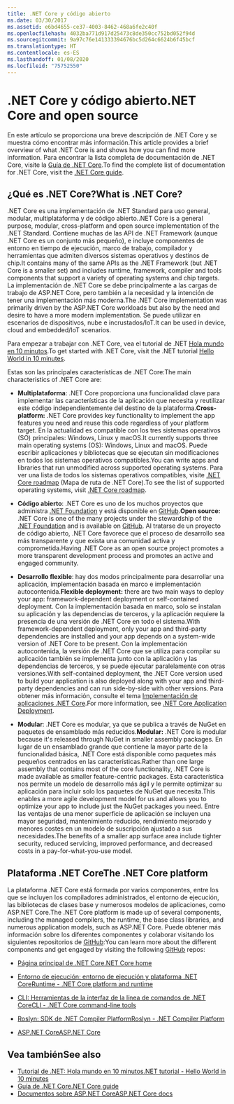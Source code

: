 ```yaml
---
title: .NET Core y código abierto
ms.date: 03/30/2017
ms.assetid: e6bd4655-ce37-4003-8462-468a6fe2c40f
ms.openlocfilehash: 4032ba771d917d25473c8de350cc752bd052f94d
ms.sourcegitcommit: 9a97c76e141333394676bc5d264c6624b6f45bcf
ms.translationtype: HT
ms.contentlocale: es-ES
ms.lasthandoff: 01/08/2020
ms.locfileid: "75752550"
---
```

# <a name="net-core-and-open-source"></a><span data-ttu-id="da305-102">.NET Core y código abierto</span><span class="sxs-lookup"><span data-stu-id="da305-102">.NET Core and open source</span></span>

<span data-ttu-id="da305-103">En este artículo se proporciona una breve descripción de .NET Core y se muestra cómo encontrar más información.</span><span class="sxs-lookup"><span data-stu-id="da305-103">This article provides a brief overview of what .NET Core is and shows how you can find more information.</span></span> <span data-ttu-id="da305-104">Para encontrar la lista completa de documentación de .NET Core, visite la [Guía de .NET Core](../../core/index.md).</span><span class="sxs-lookup"><span data-stu-id="da305-104">To find the complete list of documentation for .NET Core, visit the [.NET Core guide](../../core/index.md).</span></span>
  
<a name="BKMK_WhatisNETCore"></a>   
## <a name="what-is-net-core"></a><span data-ttu-id="da305-105">¿Qué es .NET Core?</span><span class="sxs-lookup"><span data-stu-id="da305-105">What is .NET Core?</span></span>  
 <span data-ttu-id="da305-106">.NET Core es una implementación de .NET Standard para uso general, modular, multiplataforma y de código abierto.</span><span class="sxs-lookup"><span data-stu-id="da305-106">.NET Core is a general purpose, modular, cross-platform and open source implementation of the .NET Standard.</span></span> <span data-ttu-id="da305-107">Contiene muchas de las API de .NET Framework (aunque .NET Core es un conjunto más pequeño), e incluye componentes de entorno en tiempo de ejecución, marco de trabajo, compilador y herramientas que admiten diversos sistemas operativos y destinos de chip.</span><span class="sxs-lookup"><span data-stu-id="da305-107">It contains many of the same APIs as the .NET Framework (but .NET Core is a smaller set) and includes runtime, framework, compiler and tools components that support a variety of operating systems and chip targets.</span></span> <span data-ttu-id="da305-108">La implementación de .NET Core se debe principalmente a las cargas de trabajo de ASP.NET Core, pero también a la necesidad y la intención de tener una implementación más moderna.</span><span class="sxs-lookup"><span data-stu-id="da305-108">The .NET Core implementation was primarily driven by the ASP.NET Core workloads but also by the need and desire to have a more modern implementation.</span></span> <span data-ttu-id="da305-109">Se puede utilizar en escenarios de dispositivos, nube e incrustados/IoT.</span><span class="sxs-lookup"><span data-stu-id="da305-109">It can be used in device, cloud and embedded/IoT scenarios.</span></span>  
  
 <span data-ttu-id="da305-110">Para empezar a trabajar con .NET Core, vea el tutorial de .NET [Hola mundo en 10 minutos](https://dotnet.microsoft.com/learn/dotnet/hello-world-tutorial/intro).</span><span class="sxs-lookup"><span data-stu-id="da305-110">To get started with .NET Core, visit the .NET tutorial [Hello World in 10 minutes](https://dotnet.microsoft.com/learn/dotnet/hello-world-tutorial/intro).</span></span>  
  
<span data-ttu-id="da305-111">Estas son las principales características de .NET Core:</span><span class="sxs-lookup"><span data-stu-id="da305-111">The main characteristics of .NET Core are:</span></span>
  
- <span data-ttu-id="da305-112">**Multiplataforma**: .NET Core proporciona una funcionalidad clave para implementar las características de la aplicación que necesita y reutilizar este código independientemente del destino de la plataforma.</span><span class="sxs-lookup"><span data-stu-id="da305-112">**Cross-platform:** .NET Core provides key functionality to implement the app features you need and reuse this code regardless of your platform target.</span></span> <span data-ttu-id="da305-113">En la actualidad es compatible con los tres sistemas operativos (SO) principales: Windows, Linux y macOS.</span><span class="sxs-lookup"><span data-stu-id="da305-113">It currently supports three main operating systems (OS): Windows, Linux and macOS.</span></span> <span data-ttu-id="da305-114">Puede escribir aplicaciones y bibliotecas que se ejecutan sin modificaciones en todos los sistemas operativos compatibles.</span><span class="sxs-lookup"><span data-stu-id="da305-114">You can write apps and libraries that run unmodified across supported operating systems.</span></span> <span data-ttu-id="da305-115">Para ver una lista de todos los sistemas operativos compatibles, visite [.NET Core roadmap](https://github.com/dotnet/core/blob/master/roadmap.md) (Mapa de ruta de .NET Core).</span><span class="sxs-lookup"><span data-stu-id="da305-115">To see the list of supported operating systems, visit [.NET Core roadmap](https://github.com/dotnet/core/blob/master/roadmap.md).</span></span>
  
- <span data-ttu-id="da305-116">**Código abierto**: .NET Core es uno de los muchos proyectos que administra [.NET Foundation](https://www.dotnetfoundation.org/) y está disponible en [GitHub](https://github.com/).</span><span class="sxs-lookup"><span data-stu-id="da305-116">**Open source:** .NET Core is one of the many projects under the stewardship of the [.NET Foundation](https://www.dotnetfoundation.org/) and is available on [GitHub](https://github.com/).</span></span>  <span data-ttu-id="da305-117">Al tratarse de un proyecto de código abierto, .NET Core favorece que el proceso de desarrollo sea más transparente y que exista una comunidad activa y comprometida.</span><span class="sxs-lookup"><span data-stu-id="da305-117">Having .NET Core as an open source project promotes a more transparent development process and promotes an active and engaged community.</span></span>  
  
- <span data-ttu-id="da305-118">**Desarrollo flexible**: hay dos modos principalmente para desarrollar una aplicación, implementación basada en marco e implementación autocontenida.</span><span class="sxs-lookup"><span data-stu-id="da305-118">**Flexible deployment:** there are two main ways to deploy your app: framework-dependent deployment or self-contained deployment.</span></span> <span data-ttu-id="da305-119">Con la implementación basada en marco, solo se instalan su aplicación y las dependencias de terceros, y la aplicación requiere la presencia de una versión de .NET Core en todo el sistema.</span><span class="sxs-lookup"><span data-stu-id="da305-119">With framework-dependent deployment, only your app and third-party dependencies are installed and your app depends on a system-wide version of .NET Core to be present.</span></span>  <span data-ttu-id="da305-120">Con la implementación autocontenida, la versión de .NET Core que se utiliza para compilar su aplicación también se implementa junto con la aplicación y las dependencias de terceros, y se puede ejecutar paralelamente con otras versiones.</span><span class="sxs-lookup"><span data-stu-id="da305-120">With self-contained deployment, the .NET Core version used to build your application is also deployed along with your app and third-party dependencies and can run side-by-side with other versions.</span></span>    <span data-ttu-id="da305-121">Para obtener más información, consulte el tema [Implementación de aplicaciones .NET Core](../../core/deploying/index.md).</span><span class="sxs-lookup"><span data-stu-id="da305-121">For more information, see [.NET Core Application Deployment](../../core/deploying/index.md).</span></span>

- <span data-ttu-id="da305-122">**Modular**: .NET Core es modular, ya que se publica a través de NuGet en paquetes de ensamblado más reducidos.</span><span class="sxs-lookup"><span data-stu-id="da305-122">**Modular:** .NET Core is modular because it's released through NuGet in smaller assembly packages.</span></span> <span data-ttu-id="da305-123">En lugar de un ensamblado grande que contiene la mayor parte de la funcionalidad básica, .NET Core está disponible como paquetes más pequeños centrados en las características.</span><span class="sxs-lookup"><span data-stu-id="da305-123">Rather than one large assembly that contains most of the core functionality, .NET Core is made available as smaller feature-centric packages.</span></span> <span data-ttu-id="da305-124">Esta característica nos permite un modelo de desarrollo más ágil y le permite optimizar su aplicación para incluir solo los paquetes de NuGet que necesita.</span><span class="sxs-lookup"><span data-stu-id="da305-124">This enables a more agile development model for us and allows you to optimize your app to include just the NuGet packages you need.</span></span> <span data-ttu-id="da305-125">Entre las ventajas de una menor superficie de aplicación se incluyen una mayor seguridad, mantenimiento reducido, rendimiento mejorado y menores costes en un modelo de suscripción ajustado a sus necesidades.</span><span class="sxs-lookup"><span data-stu-id="da305-125">The benefits of a smaller app surface area include tighter security, reduced servicing, improved performance, and decreased costs in a pay-for-what-you-use model.</span></span>  
  
## <a name="the-net-core-platform"></a><span data-ttu-id="da305-126">Plataforma .NET Core</span><span class="sxs-lookup"><span data-stu-id="da305-126">The .NET Core platform</span></span>
  
<span data-ttu-id="da305-127">La plataforma .NET Core está formada por varios componentes, entre los que se incluyen los compiladores administrados, el entorno de ejecución, las bibliotecas de clases base y numerosos modelos de aplicaciones, como ASP.NET Core.</span><span class="sxs-lookup"><span data-stu-id="da305-127">The .NET Core platform is made up of several components, including the managed compilers, the runtime, the base class libraries, and numerous application models, such as ASP.NET Core.</span></span> <span data-ttu-id="da305-128">Puede obtener más información sobre los diferentes componentes y colaborar visitando los siguientes repositorios de [GitHub](https://github.com/):</span><span class="sxs-lookup"><span data-stu-id="da305-128">You can learn more about the different components and get engaged by visiting the following [GitHub](https://github.com/) repos:</span></span>  
  
- [<span data-ttu-id="da305-129">Página principal de .NET Core</span><span class="sxs-lookup"><span data-stu-id="da305-129">.NET Core home</span></span>](https://github.com/dotnet/core)  
  
- [<span data-ttu-id="da305-130">Entorno de ejecución: entorno de ejecución y plataforma .NET Core</span><span class="sxs-lookup"><span data-stu-id="da305-130">Runtime - .NET Core platform and runtime</span></span>](https://github.com/dotnet/runtime)  
  
- [<span data-ttu-id="da305-131">CLI: Herramientas de la interfaz de la línea de comandos de .NET Core</span><span class="sxs-lookup"><span data-stu-id="da305-131">CLI - .NET Core command-line tools</span></span>](https://github.com/dotnet/cli)  
  
- [<span data-ttu-id="da305-132">Roslyn: SDK de .NET Compiler Platform</span><span class="sxs-lookup"><span data-stu-id="da305-132">Roslyn - .NET Compiler Platform</span></span>](https://github.com/dotnet/roslyn)  
  
- [<span data-ttu-id="da305-133">ASP.NET Core</span><span class="sxs-lookup"><span data-stu-id="da305-133">ASP.NET Core</span></span>](https://github.com/dotnet/aspnetcore)  
  
## <a name="see-also"></a><span data-ttu-id="da305-134">Vea también</span><span class="sxs-lookup"><span data-stu-id="da305-134">See also</span></span>

- [<span data-ttu-id="da305-135">Tutorial de .NET: Hola mundo en 10 minutos</span><span class="sxs-lookup"><span data-stu-id="da305-135">.NET tutorial - Hello World in 10 minutes</span></span>](https://dotnet.microsoft.com/learn/dotnet/hello-world-tutorial/intro)
- [<span data-ttu-id="da305-136">Guía de .NET Core</span><span class="sxs-lookup"><span data-stu-id="da305-136">.NET Core guide</span></span>](../../core/index.md)
- [<span data-ttu-id="da305-137">Documentos sobre ASP.NET Core</span><span class="sxs-lookup"><span data-stu-id="da305-137">ASP.NET Core docs</span></span>](/aspnet/core/)
